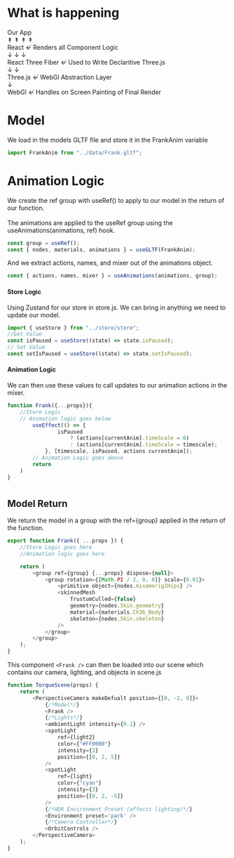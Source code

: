 # What is happening

Our App
<br>&#8607; &#8607; &#8607; &#8607;<br>
React &#8602; Renders all Component Logic
<br> &#8595; &#8595; &#8595;<br>
React Three Fiber &#8602; Used to Write Declaritive Three.js
<br>&#8595; &#8595;<br>
Three.js &#8602; WebGl Abstraction Layer <br> &#8595;<br>
WebGl &#8602; Handles on Screen Painting of Final Render

# Model

We load in the models GLTF file and store it in the FrankAnim variable

```js
import FrankAnim from "../data/Frank.gltf";
```

# Animation Logic

We create the ref group with useRef() to apply to our model in the return of our function.<br><br>
The animations are applied to the useRef group using the useAnimations(animations, ref) hook.

```js
const group = useRef();
const { nodes, materials, animations } = useGLTF(FrankAnim);
```

And we extract actions, names, and mixer out of the animations object.

```js
const { actions, names, mixer } = useAnimations(animations, group);
```

#### Store Logic

Using Zustand for our store in store.js. We can bring in anything we need to update our model.

```js
import { useStore } from "../store/store";
//Get Value
const isPaused = useStore((state) => state.isPaused);
// Set Value
const setIsPaused = useStore((state) => state.setIsPaused);
```

#### Animation Logic

We can then use these values to call updates to our animation actions in the mixer.

```js
function Frank({...props}){
    //Store Logic
    // Animation logic goes below
        useEffect(() => {
                isPaused
                    ? (actions[currentAnim].timeScale = 0)
                    : (actions[currentAnim].timeScale = timescale);
            }, [timescale, isPaused, actions currentAnim]);
        // Animation Logic goes above
        return
    )
}
```

#

## Model Return

We return the model in a group with the ref={group} applied in the return of the function.

```js
export function Frank({ ...props }) {
	//Store Logic goes here
	//Animation logic goes here

	return (
		<group ref={group} {...props} dispose={null}>
			<group rotation={[Math.PI / 2, 0, 0]} scale={0.01}>
				<primitive object={nodes.mixamorig1Hips} />
				<skinnedMesh
					frustumCulled={false}
					geometry={nodes.Skin.geometry}
					material={materials.Ch36_Body}
					skeleton={nodes.Skin.skeleton}
				/>
			</group>
		</group>
	);
}
```

This component `<Frank />` can then be loaded into our scene which contains our camera, lighting, and objects in scene.js

```js
function TorqueScene(props) {
	return (
		<PerspectiveCamera makeDefualt position={[0, -2, 0]}>
			{/*Model*/}
			<Frank />
			{/*Lights*/}
			<ambientLight intensity={0.1} />
			<spotLight
				ref={light2}
				color={"#FF0000"}
				intensity={3}
				position={[0, 2, 5]}
			/>
			<spotLight
				ref={light}
				color={"cyan"}
				intensity={3}
				position={[0, 2, -5]}
			/>
			{/*HDR Environment Preset (affects lighting)*/}
			<Environment preset='park' />
			{/*Camera Controller*/}
			<OrbitControls />
		</PerspectiveCamera>
	);
}
```

